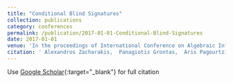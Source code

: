 ```yaml
---
title: "Conditional Blind Signatures"
collection: publications
category: conferences
permalink: /publication/2017-01-01-Conditional-Blind-Signatures
date: 2017-01-01
venue: 'In the proceedings of International Conference on Algebraic Informatics 2017'
citation: ' Alexandros Zacharakis,  Panagiotis Grontas,  Aris Pagourtzis, &quot;Conditional Blind Signatures.&quot; In the proceedings of International Conference on Algebraic Informatics 2017, 2017.'
---
```

Use [Google Scholar](https://scholar.google.com/scholar?q=Conditional+Blind+Signatures){:target="_blank"} for full citation